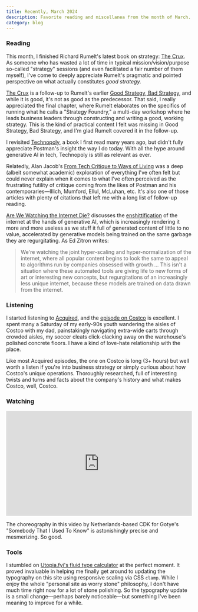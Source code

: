 ```yaml
---
title: Recently, March 2024
description: Favorite reading and miscellanea from the month of March.
category: blog
---
```


### Reading
This month, I finished Richard Rumelt's latest book on strategy: [The Crux](https://bookshop.org/p/books/the-crux-how-leaders-become-strategists-richard-p-rumelt/17411295). As someone who has wasted a lot of time in typical mission/vision/purpose so-called "strategy" sessions (and even facilitated a fair number of them myself), I've come to deeply appreciate Rumelt's pragmatic and pointed perspective on what actually constitutes *good strategy.* 

[The Crux](https://bookshop.org/p/books/the-crux-how-leaders-become-strategists-richard-p-rumelt/17411295) is a follow-up to Rumelt's earlier [Good Strategy, Bad Strategy](https://bookshop.org/p/books/good-strategy-bad-strategy-the-difference-and-why-it-matters-richard-rumelt/9791956), and while it is good, it's not as good as the predecessor. That said, I really appreciated the final chapter, where Rumelt elaborates on the specifics of running what he calls a "Strategy Foundry," a multi-day workshop where he leads business leaders through constructing and writing a good, working strategy. This is the kind of practical content I felt was missing in Good Strategy, Bad Strategy, and I'm glad Rumelt covered it in the follow-up.

I revisited [Technopoly](https://bookshop.org/p/books/technopoly-the-surrender-of-culture-to-technology-neil-postman/6718677), a book I first read many years ago, but didn't fully appreciate Postman's insight the way I do today. With all the hype around generative AI in tech, Technopoly is still as relevant as ever.

Relatedly, Alan Jacob's [From Tech Critique to Ways of Living](https://www.thenewatlantis.com/publications/from-tech-critique-to-ways-of-living) was a deep (albeit somewhat academic) exploration of everything I've often felt but could never explain when it comes to what I've often perceived as the frustrating futility of critique coming from the likes of Postman and his contemporaries—Illich, Mumford, Ellul, McLuhan, etc. It's also one of those articles with plenty of citations that left me with a long list of follow-up reading.

[Are We Watching the Internet Die?](https://www.wheresyoured.at/are-we-watching-the-internet-die/) discusses the [enshittification](https://en.wikipedia.org/wiki/Enshittification) of the internet at the hands of generative AI, which is increasingly rendering it more and more useless as we stuff it full of generated content of little to no value, accelerated by generative models being trained on the same garbage they are regurgitating. As Ed Zitron writes:

> We're watching the joint hyper-scaling and hyper-normalization of the internet, where all popular content begins to look the same to appeal to algorithms run by companies obsessed with growth ... This isn't a situation where these automated tools are giving life to new forms of art or interesting new concepts, but regurgitations of an increasingly less unique internet, because these models are trained on data drawn from the internet. 

### Listening
I started listening to [Acquired](https://acquired.fm), and the [episode on Costco](https://www.acquired.fm/episodes/costco) is excellent. I spent many a Saturday of my early-90s youth wandering the aisles of Costco with my dad, painstakingly navigating extra-wide carts through crowded aisles, my soccer cleats click-clacking away on the warehouse's polished concrete floors. I have a kind of love-hate relationship with the place.

Like most Acquired episodes, the one on Costco is long (3+ hours) but well worth a listen if you're into business strategy or simply curious about how Costco's unique operations. Thoroughly researched, full of interesting twists and turns and facts about the company's history and what makes Costco, well, Costco.

### Watching
<iframe style="width: 100%; max-width: 100%; aspect-ratio: 16/9;" src="https://www.youtube.com/embed/REPPgPcw4hk?si=dwnsgdF82jXt2gb_" title="YouTube video player" frameborder="0" allow="accelerometer; autoplay; clipboard-write; encrypted-media; gyroscope; picture-in-picture; web-share" referrerpolicy="strict-origin-when-cross-origin" allowfullscreen></iframe>

The choreography in this video by Netherlands-based CDK for Gotye's "Somebody That I Used To Know" is astonishingly precise and mesmerizing. So good.

### Tools
I stumbled on [Utopia.fyi's fluid type calculator](https://utopia.fyi/type/) at the perfect moment. It proved invaluable in helping me finally get around to updating the typography on this site using responsive scaling via CSS `clamp`. While I enjoy the whole "personal site as worry stone" philosophy, I don't have much time right now for a lot of stone polishing. So the typography update is a small change—perhaps barely noticeable—but something I've been meaning to improve for a while.
